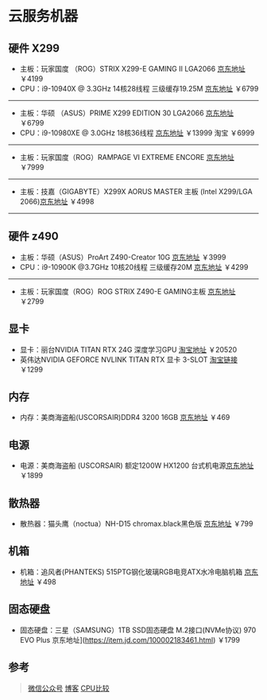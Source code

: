 # 云服务机器

## 硬件 X299
- 主板：玩家国度 （ROG）STRIX X299-E GAMING II LGA2066 [京东地址](https://item.jd.com/100005292917.html) ￥4199
- CPU：i9-10940X @ 3.3GHz 14核28线程 三级缓存19.25M [京东地址](https://item.jd.com/100005206509.html) ￥6799


---

- 主板：华硕 （ASUS）PRIME X299 EDITION 30 LGA2066 [京东地址](https://item.jd.com/100009390626.html) ￥6799
- CPU：i9-10980XE @ 3.0GHz 18核36线程 [京东地址](https://item.jd.com/100009217918.html) ￥13999 淘宝 ￥6999
---
- 主板：玩家国度（ROG）RAMPAGE VI EXTREME ENCORE [京东地址](https://item.jd.com/100009390630.html) ￥7999
---
- 主板：技嘉（GIGABYTE）X299X AORUS MASTER 主板 (Intel X299/LGA 2066)[京东地址](https://item.jd.com/100005344671.html) ￥4998

---

## 硬件 z490
- 主板：华硕（ASUS）ProArt Z490-Creator 10G [京东地址](https://item.jd.com/100012956250.html) ￥3999
- CPU：i9-10900K @3.7GHz 10核20线程 三级缓存20M [京东地址](https://item.jd.com/100011978524.html) ￥4299
---
- 主板：玩家国度（ROG）ROG STRIX Z490-E GAMING主板 [京东地址](https://item.jd.com/100012943470.html) ￥2799

## 显卡
- 显卡：丽台NVIDIA TITAN RTX 24G 深度学习GPU [淘宝地址](https://detail.tmall.com/item.htm?id=586357625942) ￥20520
- 英伟达NVIDIA GEFORCE NVLINK TITAN RTX 显卡 3-SLOT [淘宝链接](https://detail.tmall.com/item.htm?id=622734696408) ￥1299

## 内存
- 内存：美商海盗船(USCORSAIR)DDR4 3200 16GB [京东地址](https://item.jd.com/7706381.html) ￥469

## 电源
- 电源：美商海盗船 (USCORSAIR) 额定1200W HX1200 台式机电源[京东地址](https://item.jd.com/5084738.html) ￥1899

## 散热器
- 散热器：猫头鹰（noctua）NH-D15 chromax.black黑色版 [京东地址](https://item.jd.com/100011725316.html) ￥799

## 机箱
- 机箱：追风者(PHANTEKS) 515PTG钢化玻璃RGB电竞ATX水冷电脑机箱 [京东地址](https://item.jd.com/1304106.html) ￥498


## 固态硬盘
- 固态硬盘：三星（SAMSUNG）1TB SSD固态硬盘 M.2接口(NVMe协议) 970 EVO Plus 京东地址](https://item.jd.com/100002183461.html) ￥1799


## 参考
> [微信公众号](https://mp.weixin.qq.com/s/Vx0whinKu1wI3iHQKDKqZQ)
> [博客](https://towardsdatascience.com/creating-my-first-deep-learning-data-science-workstation-bd39c2f687e2)
> [CPU比较](http://detail.zol.com.cn/ProductComp_param_1233485-1295319-1298993-1307608.html)